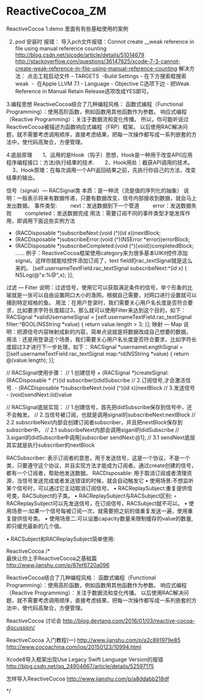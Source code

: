 # ReactiveCocoa_ZM


ReactiveCocoa
1.demo 里面有有些基础使用的案例

2. pod 安装时 报错：
导入pch文件报错：Connot create __weak reference in file using manual reference counting   
http://blog.csdn.net/sjcode/article/details/51014679
http://stackoverflow.com/questions/36147625/xcode-7-3-cannot-create-weak-reference-in-file-using-manual-reference-counting
解决方法：
点击工程启动文件 - TARGETS  -Build Settings - 在下方搜索框搜索weak  -  在Apple LLVM 7.1 - Language - Objective C选项下边 - 把Weak Reference in Manual Retain Release选项改成YES即可。


3.编程思想
ReactiveCocoa结合了几种编程风格：
函数式编程（Functional Programming）：使用高阶函数，例如函数用其他函数作为参数。
响应式编程（Reactive Programming）：关注于数据流和变化传播。
所以，你可能听说过ReactiveCocoa被描述为函数响应式编程（FRP）框架。
以后使用RAC解决问题，就不需要考虑调用顺序，直接考虑结果，把每一次操作都写成一系列嵌套的方法中，使代码高聚合，方便管理。

4.底层原理
      1、运用的是Hook（钩子）思想，Hook是一种用于改变API(应用程序编程接口：方法)执行结果的技术.
      2、Hook用处：截获API调用的技术。
      3、Hook原理：在每次调用一个API返回结果之前，先执行你自己的方法，改变结果的输出。


信号（signal）— RACSignal类
本质：是一种流（流是值的序列化的抽象）
说明：一般表示将来有数据传递，只要有数据改变，信号内部接收到数据，就会马上发出数据。
事件类型:
        next：发送数据到下一个管道
        error：发送数据失败
        completed：发送数据完成
用法：需要订阅不同的事件类型才能发挥作用，即调用下面这些实例方法
- (RACDisposable *)subscribeNext:(void (^)(id x))nextBlock;
- (RACDisposable *)subscribeError:(void (^)(NSError *error))errorBlock;
- (RACDisposable *)subscribeCompleted:(void (^)(void))completedBlock;
......
例子：ReactiveCocoa框架使用category来为很多基本UIKit控件添加signal。这样你就能给控件添加订阅了，text field的rac_textSignal就是这么来的。
[self.usernameTextField.rac_textSignal subscribeNext:^(id x) {
NSLog(@"x:%@",x);
}];

过滤 — Filter
说明：过滤信号，使用它可以获取满足条件的信号，举个形象的比喻就是一张可以自由设置网口大小的渔网，根据自己需要，对网口进行设置就可以捕到特定规格的鱼。
用法：在用户登录时，我们需要关心用户名长度是否符合要求，比如要求字符长度超过3，那么就可以使用Filter来达到这个目的，如下：
RACSignal *validUsernameSignal =
[self.usernameTextField.rac_textSignal filter:^BOOL(NSString *value) {
return value.length > 3;
}];
映射 — Map
说明：把源信号内容映射成新的内容，简单点说就是将数据改成自己想要的数据。
用法：还是用登录这个场景，我们需要关心用户名长度是否符合要求，比如字符长度超过3才进行下一步处理，如下：
RACSignal *usernameLengthSignal =
[[self.usernameTextField.rac_textSignal map:^id(NSString *value) {
return @(value.length);
}];




// RACSignal使用步骤：
// 1.创建信号 + (RACSignal *)createSignal:(RACDisposable * (^)(id<RACSubscriber> subscriber))didSubscribe
// 2.订阅信号,才会激活信号. - (RACDisposable *)subscribeNext:(void (^)(id x))nextBlock
// 3.发送信号 - (void)sendNext:(id)value

// RACSignal底层实现：
// 1.创建信号，首先把didSubscribe保存到信号中，还不会触发。
// 2.当信号被订阅，也就是调用signal的subscribeNext:nextBlock
// 2.2 subscribeNext内部会创建订阅者subscriber，并且把nextBlock保存到subscriber中。
// 2.1 subscribeNext内部会调用siganl的didSubscribe
// 3.siganl的didSubscribe中调用[subscriber sendNext:@1];
// 3.1 sendNext底层其实就是执行subscriber的nextBlock


RACSubscriber: 表示订阅者的意思，用于发送信号，这是一个协议，不是一个类，只要遵守这个协议，并且实现方法才能成为订阅者。通过create创建的信号，都有一个订阅者，帮助他发送数据。
RACDisposable: 用于取消订阅或者清理资源，当信号发送完成或者发送错误的时候，就会自动触发它
•	使用场景:不想监听某个信号时，可以通过它主动取消订阅信号。
•	RACReplaySubject:重复提供信号类，RACSubject的子类。
•	RACReplaySubject与RACSubject区别:
◦	RACReplaySubject可以先发送信号，在订阅信号，RACSubject就不可以。
•	使用场景一:如果一个信号每被订阅一次，就需要把之前的值重复发送一遍，使用重复提供信号类。
•	使用场景二:可以设置capacity数量来限制缓存的value的数量,即只缓充最新的几个值。

•	RACSubject和RACReplaySubject简单使用:



ReactiveCocoa
/*  
最快让你上手ReactiveCocoa之基础篇
http://www.jianshu.com/p/87ef6720a096

ReactiveCocoa结合了几种编程风格：
函数式编程（Functional Programming）：使用高阶函数，例如函数用其他函数作为参数。
响应式编程（Reactive Programming）：关注于数据流和变化传播。
以后使用RAC解决问题，就不需要考虑调用顺序，直接考虑结果，把每一次操作都写成一系列嵌套的方法中，使代码高聚合，方便管理。


ReactiveCocoa 讨论会
http://blog.devtang.com/2016/01/03/reactive-cocoa-discussion/

ReactiveCocoa 入门教程(一)
http://www.jianshu.com/p/a2c891979e85
http://www.cocoachina.com/ios/20150123/10994.html

Xcode8导入框架出现Use Legacy Swift Language Version的报错
http://blog.csdn.net/qq_24904667/article/details/52597175

怎样导入ReactiveCocoa
http://www.jianshu.com/p/a8ddabb218df

*/


